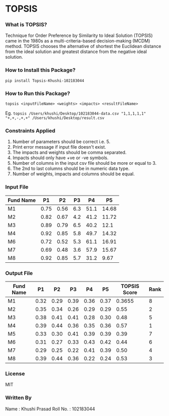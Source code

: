 # TOPSIS

### What is TOPSIS?
Technique for Order Preference by Similarity to Ideal Solution (TOPSIS) came in the 1980s as a multi-criteria-based decision-making (MCDM) method. TOPSIS chooses the alternative of shortest the Euclidean distance from the ideal solution and greatest distance from the negative ideal solution. 

### How to Install this Package?
` pip install Topsis-Khushi-102183044 `

### How to Run this Package?
` topsis <inputFileName> <weights> <impacts> <resultFileName> `

Eg. ` topsis /Users/khushi/Desktop/102183044-data.csv "1,1,1,1,1" "+,+,-,+,+" /Users/khushi/Desktop/result.csv `

### Constraints Applied
1. Number of parameters should be correct i.e. 5.
2. Print error message if input file doesn't exist.
3. The impacts and weights should be comma separated.
4. Impacts should only have +ve or -ve symbols.
5. Number of columns in the input csv file should be more or equal to 3.
6. The 2nd to last columns should be in numeric data type.
7. Number of weights, impacts and columns should be equal.

### Input File
| Fund Name  | P1 | P2 | P3 | P4 | P5  |
| ---------- | -- | -- | -- | -- | --  |
| M1         |0.75|0.56|6.3 |51.1|14.68|
| M2         |0.82|0.67|4.2 |41.2|11.72|
| M3         |0.89|0.79|6.5 |40.2|12.1 |
| M4         |0.92|0.85|5.8 |49.7|14.32|
| M6         |0.72|0.52|5.3 |61.1|16.91|
| M7         |0.69|0.48|3.6 |57.9|15.67|
| M8         |0.92|0.85|5.7 |31.2|9.67 |

### Output File
| Fund Name  | P1 | P2 | P3 | P4 | P5  | TOPSIS Score | Rank |
| ---------- | -- | -- | -- | -- | --- | ------------ | ---- |
| M1         |0.32|0.29|0.39|0.36|0.37 | 0.3655       | 8    |
| M2         |0.35|0.34|0.26|0.29|0.29 | 0.55         | 2    |
| M3         |0.38|0.41|0.41|0.28|0.30 | 0.48         | 5    |
| M4         |0.39|0.44|0.36|0.35|0.36 | 0.57         | 1    |
| M5         |0.33|0.30|0.41|0.39|0.39 | 0.39         | 7    |
| M6         |0.31|0.27|0.33|0.43|0.42 | 0.44         | 6    |
| M7         |0.29|0.25|0.22|0.41|0.39 | 0.50         | 4    |
| M8         |0.39|0.44|0.36|0.22|0.24 | 0.53         | 3    |

### License
MIT

### Written By
Name : Khushi Prasad
Roll No. : 102183044